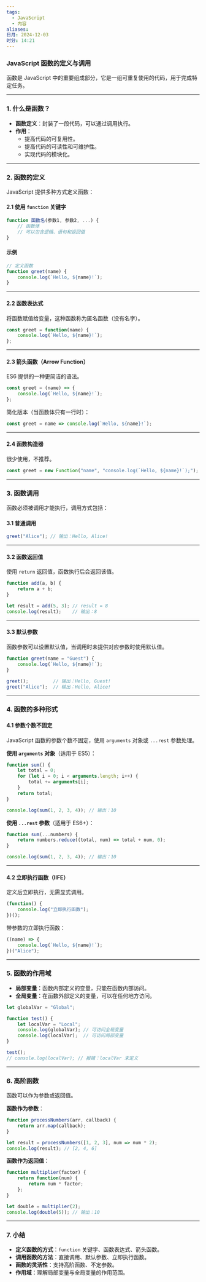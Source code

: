 ```yaml
---
tags:
  - JavaScript
  - 内容
aliases: 
日月: 2024-12-03
时分: 14:21
---
```

### **JavaScript 函数的定义与调用**

函数是 JavaScript 中的重要组成部分，它是一组可重复使用的代码，用于完成特定任务。

---

### **1. 什么是函数？**

- **函数定义**：封装了一段代码，可以通过调用执行。
- **作用**：
    - 提高代码的可复用性。
    - 提高代码的可读性和可维护性。
    - 实现代码的模块化。

---

### **2. 函数的定义**

JavaScript 提供多种方式定义函数：

#### **2.1 使用 `function` 关键字**

```javascript
function 函数名(参数1, 参数2, ...) {
    // 函数体
    // 可以包含逻辑、语句和返回值
}
```

#### **示例**

```javascript
// 定义函数
function greet(name) {
    console.log(`Hello, ${name}!`);
}
```

---

#### **2.2 函数表达式**

将函数赋值给变量，这种函数称为匿名函数（没有名字）。

```javascript
const greet = function(name) {
    console.log(`Hello, ${name}!`);
};
```

---

#### **2.3 箭头函数（Arrow Function）**

ES6 提供的一种更简洁的语法。

```javascript
const greet = (name) => {
    console.log(`Hello, ${name}!`);
};
```

简化版本（当函数体只有一行时）：

```javascript
const greet = name => console.log(`Hello, ${name}!`);
```

---

#### **2.4 函数构造器**

很少使用，不推荐。

```javascript
const greet = new Function("name", "console.log(`Hello, ${name}!`);");
```

---

### **3. 函数调用**

函数必须被调用才能执行，调用方式包括：

#### **3.1 普通调用**

```javascript
greet("Alice"); // 输出：Hello, Alice!
```

---

#### **3.2 函数返回值**

使用 `return` 返回值，函数执行后会返回该值。

```javascript
function add(a, b) {
    return a + b;
}

let result = add(5, 3); // result = 8
console.log(result);    // 输出：8
```

---

#### **3.3 默认参数**

函数参数可以设置默认值，当调用时未提供对应参数时使用默认值。

```javascript
function greet(name = "Guest") {
    console.log(`Hello, ${name}!`);
}

greet();         // 输出：Hello, Guest!
greet("Alice");  // 输出：Hello, Alice!
```

---

### **4. 函数的多种形式**

#### **4.1 参数个数不固定**

JavaScript 函数的参数个数不固定，使用 `arguments` 对象或 `...rest` 参数处理。

**使用 `arguments` 对象**（适用于 ES5）：

```javascript
function sum() {
    let total = 0;
    for (let i = 0; i < arguments.length; i++) {
        total += arguments[i];
    }
    return total;
}

console.log(sum(1, 2, 3, 4)); // 输出：10
```

**使用 `...rest` 参数**（适用于 ES6+）：

```javascript
function sum(...numbers) {
    return numbers.reduce((total, num) => total + num, 0);
}

console.log(sum(1, 2, 3, 4)); // 输出：10
```

---

#### **4.2 立即执行函数（IIFE）**

定义后立即执行，无需显式调用。

```javascript
(function() {
    console.log("立即执行函数");
})();
```

带参数的立即执行函数：

```javascript
((name) => {
    console.log(`Hello, ${name}!`);
})("Alice");
```

---

### **5. 函数的作用域**

- **局部变量**：函数内部定义的变量，只能在函数内部访问。
- **全局变量**：在函数外部定义的变量，可以在任何地方访问。

```javascript
let globalVar = "Global";

function test() {
    let localVar = "Local";
    console.log(globalVar); // 可访问全局变量
    console.log(localVar);  // 可访问局部变量
}

test();
// console.log(localVar); // 报错：localVar 未定义
```

---

### **6. 高阶函数**

函数可以作为参数或返回值。

**函数作为参数**：

```javascript
function processNumbers(arr, callback) {
    return arr.map(callback);
}

let result = processNumbers([1, 2, 3], num => num * 2);
console.log(result); // [2, 4, 6]
```

**函数作为返回值**：

```javascript
function multiplier(factor) {
    return function(num) {
        return num * factor;
    };
}

let double = multiplier(2);
console.log(double(5)); // 输出：10
```

---

### **7. 小结**

- **定义函数的方式**：`function` 关键字、函数表达式、箭头函数。
- **调用函数的方法**：直接调用、默认参数、立即执行函数。
- **函数的灵活性**：支持高阶函数、不定参数。
- **作用域**：理解局部变量与全局变量的作用范围。